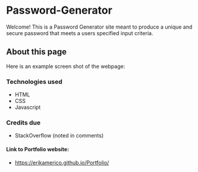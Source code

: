 # Password-Generator

Welcome! This is a Password Generator site meant to produce a unique and secure password that meets a users specified input criteria.

## About this page
Here is an example screen shot of the webpage:



### Technologies used
- HTML
- CSS
- Javascript

### Credits due
- StackOverflow (noted in comments)

#### Link to Portfolio website:
- https://erikamerico.github.io/Portfolio/
